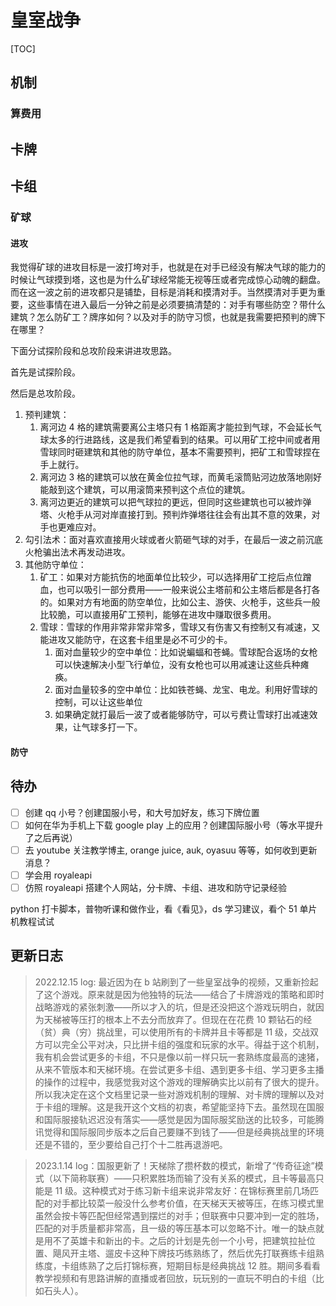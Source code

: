 # 皇室战争

[TOC]



## 机制

### 算费用



## 卡牌

## 卡组

### 矿球

#### 进攻

我觉得矿球的进攻目标是一波打垮对手，也就是在对手已经没有解决气球的能力的时候让气球摸到塔，这也是为什么矿球经常能无视等压或者完成惊心动魄的翻盘。而在这一波之前的进攻都只是铺垫，目标是消耗和摸清对手。当然摸清对手更为重要，这些事情在进入最后一分钟之前是必须要搞清楚的：对手有哪些防空？带什么建筑？怎么防矿工？牌序如何？以及对手的防守习惯，也就是我需要把预判的牌下在哪里？

下面分试探阶段和总攻阶段来讲进攻思路。

首先是试探阶段。

然后是总攻阶段。

1. 预判建筑：
    1. 离河边 4 格的建筑需要离公主塔只有 1 格距离才能拉到气球，不会延长气球太多的行进路线，这是我们希望看到的结果。可以用矿工挖中间或者用雪球同时砸建筑和其他的防守单位，基本不需要预判，把矿工和雪球捏在手上就行。
    2. 离河边 3 格的建筑可以放在黄金位拉气球，而黄毛滚筒贴河边放落地刚好能敲到这个建筑，可以用滚筒来预判这个点位的建筑。
    3. 离河边更近的建筑可以把气球拉的更远，但同时这些建筑也可以被炸弹塔、火枪手从河对岸直接打到。预判炸弹塔往往会有出其不意的效果，对手也更难应对。
2. 勾引法术：面对喜欢直接用火球或者火箭砸气球的对手，在最后一波之前沉底火枪骗出法术再发动进攻。
3. 其他防守单位：
    1. 矿工：如果对方能抗伤的地面单位比较少，可以选择用矿工挖后点位蹭血，也可以吸引一部分费用——一般来说公主塔前和公主塔后都是各打各的。如果对方有地面的防空单位，比如公主、游侠、火枪手，这些兵一般比较脆，可以直接用矿工预判，能够在进攻中赚取很多费用。
    2. 雪球：雪球的作用非常非常非常多，雪球又有伤害又有控制又有减速，又能进攻又能防守，在这套卡组里是必不可少的卡。
        1. 面对血量较少的空中单位：比如说蝙蝠和苍蝇。雪球配合返场的女枪可以快速解决小型飞行单位，没有女枪也可以用减速让这些兵种瘫痪。
        2. 面对血量较多的空中单位：比如铁苍蝇、龙宝、电龙。利用好雪球的控制，可以让这些单位
        3. 如果确定就打最后一波了或者能够防守，可以亏费让雪球打出减速效果，让气球多打一下。

#### 防守



## 待办

- [ ] 创建 qq 小号？创建国服小号，和大号加好友，练习下牌位置
- [ ] 如何在华为手机上下载 google play 上的应用？创建国际服小号（等水平提升了之后再说）
- [ ] 去 youtube 关注教学博主, orange juice, auk, oyasuu 等等，如何收到更新消息？
- [ ] 学会用 royaleapi
- [ ] 仿照 royaleapi 搭建个人网站，分卡牌、卡组、进攻和防守记录经验

python 打卡脚本，普物听课和做作业，看《看见》，ds 学习建议，看个 51 单片机教程试试

## 更新日志

> 2022.12.15 log: 最近因为在 b 站刷到了一些皇室战争的视频，又重新捡起了这个游戏。原来就是因为他独特的玩法——结合了卡牌游戏的策略和即时战略游戏的紧张刺激——所以才入的坑，但是还没把这个游戏玩明白，就因为天梯被等压打的根本上不去分而放弃了。但现在在花费 10 颗钻石的经（贫）典（穷）挑战里，可以使用所有的卡牌并且卡等都是 11 级，交战双方可以完全公平对决，只比拼卡组的强度和玩家的水平。得益于这个机制，我有机会尝试更多的卡组，不只是像以前一样只玩一套熟练度最高的速猪，从来不管版本和天梯环境。在尝试更多卡组、遇到更多卡组、学习更多主播的操作的过程中，我感觉我对这个游戏的理解确实比以前有了很大的提升。所以我决定在这个文档里记录一些对游戏机制的理解、对卡牌的理解以及对于卡组的理解。这是我开这个文档的初衷，希望能坚持下去。虽然现在国服和国际服接轨迟迟没有落实——感觉是因为国际服奖励送的比较多，可能腾讯觉得和国际服同步版本之后自己要赚不到钱了——但是经典挑战里的环境还是不错的，至少要给自己打个十二胜再退游吧。

> 2023.1.14 log：国服更新了！天梯除了攒杯数的模式，新增了“传奇征途”模式（以下简称联赛）——只积累胜场而输了没有关系的模式，且卡等最高只能是 11 级。这种模式对于练习新卡组来说非常友好：在锦标赛里前几场匹配的对手都比较菜一般没什么参考价值，在天梯天天被等压，在练习模式里虽然会按卡等匹配但经常遇到摆烂的对手；但联赛中只要冲到一定的胜场，匹配的对手质量都非常高，且一级的等压基本可以忽略不计。唯一的缺点就是用不了英雄卡和新出的卡。之后的计划是先创一个小号，把建筑拉扯位置、飓风开主塔、遛皮卡这种下牌技巧练熟练了，然后优先打联赛练卡组熟练度，卡组练熟了之后打锦标赛，短期目标是经典挑战 12 胜。期间多看看教学视频和有思路讲解的直播或者回放，玩玩别的一直玩不明白的卡组（比如石头人）。